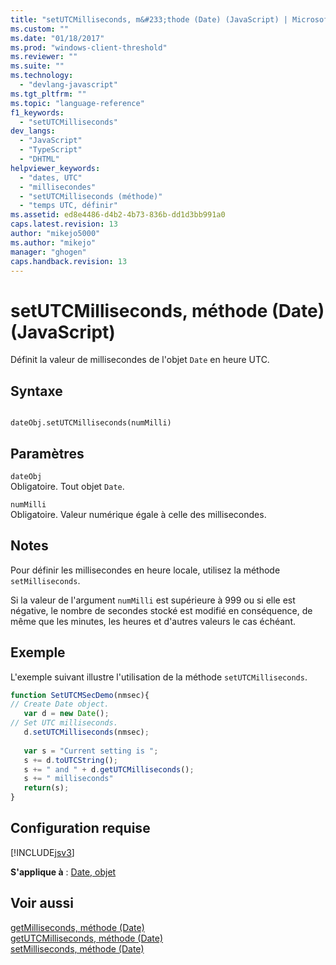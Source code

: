 ```yaml
---
title: "setUTCMilliseconds, m&#233;thode (Date) (JavaScript) | Microsoft Docs"
ms.custom: ""
ms.date: "01/18/2017"
ms.prod: "windows-client-threshold"
ms.reviewer: ""
ms.suite: ""
ms.technology: 
  - "devlang-javascript"
ms.tgt_pltfrm: ""
ms.topic: "language-reference"
f1_keywords: 
  - "setUTCMilliseconds"
dev_langs: 
  - "JavaScript"
  - "TypeScript"
  - "DHTML"
helpviewer_keywords: 
  - "dates, UTC"
  - "millisecondes"
  - "setUTCMilliseconds (méthode)"
  - "temps UTC, définir"
ms.assetid: ed8e4486-d4b2-4b73-836b-dd1d3bb991a0
caps.latest.revision: 13
author: "mikejo5000"
ms.author: "mikejo"
manager: "ghogen"
caps.handback.revision: 13
---
```

# setUTCMilliseconds, m&#233;thode (Date) (JavaScript)
Définit la valeur de millisecondes de l'objet `Date` en heure UTC.  
  
## Syntaxe  
  
```  
  
dateObj.setUTCMilliseconds(numMilli)   
```  
  
## Paramètres  
 `dateObj`  
 Obligatoire.  Tout objet `Date`.  
  
 `numMilli`  
 Obligatoire.  Valeur numérique égale à celle des millisecondes.  
  
## Notes  
 Pour définir les millisecondes en heure locale, utilisez la méthode `setMilliseconds`.  
  
 Si la valeur de l'argument `numMilli` est supérieure à 999 ou si elle est négative, le nombre de secondes stocké est modifié en conséquence, de même que les minutes, les heures et d'autres valeurs le cas échéant.  
  
## Exemple  
 L'exemple suivant illustre l'utilisation de la méthode `setUTCMilliseconds`.  
  
```javascript  
function SetUTCMSecDemo(nmsec){     
// Create Date object.  
   var d = new Date();             
// Set UTC milliseconds.  
   d.setUTCMilliseconds(nmsec);    
  
   var s = "Current setting is ";  
   s += d.toUTCString();  
   s += " and " + d.getUTCMilliseconds();  
   s += " milliseconds"  
   return(s);  
}  
```  
  
## Configuration requise  
 [!INCLUDE[jsv3](../../javascript/reference/includes/jsv3-md.md)]  
  
 **S'applique à** : [Date, objet](../../javascript/reference/date-object-javascript.md)  
  
## Voir aussi  
 [getMilliseconds, méthode \(Date\)](../../javascript/reference/getmilliseconds-method-date-javascript.md)   
 [getUTCMilliseconds, méthode \(Date\)](../../javascript/reference/getutcmilliseconds-method-date-javascript.md)   
 [setMilliseconds, méthode \(Date\)](../../javascript/reference/setmilliseconds-method-date-javascript.md)